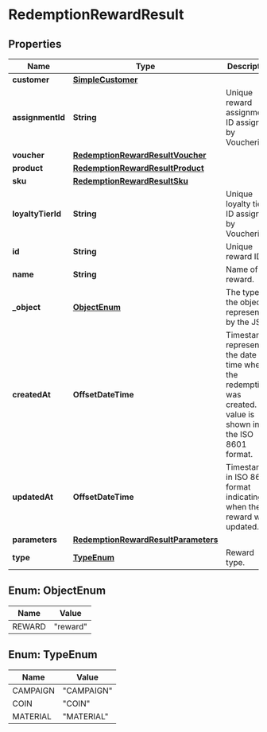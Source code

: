 

# RedemptionRewardResult


## Properties

| Name | Type | Description |
|------------ | ------------- | ------------- |
|**customer** | [**SimpleCustomer**](SimpleCustomer.md) |  |
|**assignmentId** | **String** | Unique reward assignment ID assigned by Voucherify. |
|**voucher** | [**RedemptionRewardResultVoucher**](RedemptionRewardResultVoucher.md) |  |
|**product** | [**RedemptionRewardResultProduct**](RedemptionRewardResultProduct.md) |  |
|**sku** | [**RedemptionRewardResultSku**](RedemptionRewardResultSku.md) |  |
|**loyaltyTierId** | **String** | Unique loyalty tier ID assigned by Voucherify. |
|**id** | **String** | Unique reward ID. |
|**name** | **String** | Name of the reward. |
|**_object** | [**ObjectEnum**](#ObjectEnum) | The type of the object represented by the JSON |
|**createdAt** | **OffsetDateTime** | Timestamp representing the date and time when the redemption was created. The value is shown in the ISO 8601 format. |
|**updatedAt** | **OffsetDateTime** | Timestamp in ISO 8601 format indicating when the reward was updated. |
|**parameters** | [**RedemptionRewardResultParameters**](RedemptionRewardResultParameters.md) |  |
|**type** | [**TypeEnum**](#TypeEnum) | Reward type. |



## Enum: ObjectEnum

| Name | Value |
|---- | -----|
| REWARD | &quot;reward&quot; |



## Enum: TypeEnum

| Name | Value |
|---- | -----|
| CAMPAIGN | &quot;CAMPAIGN&quot; |
| COIN | &quot;COIN&quot; |
| MATERIAL | &quot;MATERIAL&quot; |




